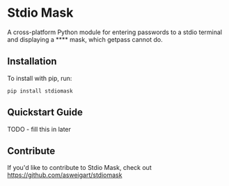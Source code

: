 Stdio Mask
======

A cross-platform Python module for entering passwords to a stdio terminal and displaying a **** mask, which getpass cannot do.

Installation
------------

To install with pip, run:

    pip install stdiomask

Quickstart Guide
----------------

TODO - fill this in later

Contribute
----------

If you'd like to contribute to Stdio Mask, check out https://github.com/asweigart/stdiomask
